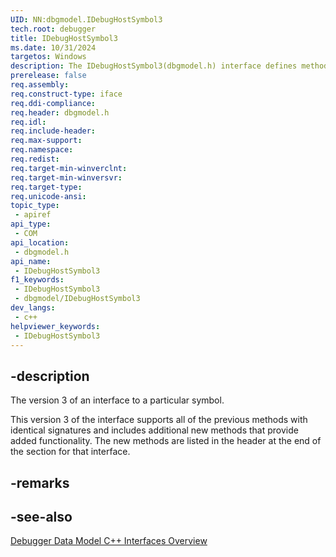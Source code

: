 ```yaml
---
UID: NN:dbgmodel.IDebugHostSymbol3
tech.root: debugger
title: IDebugHostSymbol3
ms.date: 10/31/2024
targetos: Windows
description: The IDebugHostSymbol3(dbgmodel.h) interface defines methods that provide access to a particular symbol.
prerelease: false
req.assembly: 
req.construct-type: iface
req.ddi-compliance: 
req.header: dbgmodel.h
req.idl: 
req.include-header: 
req.max-support: 
req.namespace: 
req.redist: 
req.target-min-winverclnt: 
req.target-min-winversvr: 
req.target-type: 
req.unicode-ansi: 
topic_type:
 - apiref
api_type:
 - COM
api_location:
 - dbgmodel.h
api_name:
 - IDebugHostSymbol3
f1_keywords:
 - IDebugHostSymbol3
 - dbgmodel/IDebugHostSymbol3
dev_langs:
 - c++
helpviewer_keywords:
 - IDebugHostSymbol3
---
```


## -description

The version 3 of an interface to a particular symbol.

This version 3 of the interface supports all of the previous methods with identical signatures and includes additional new methods that provide added functionality. The new methods are listed in the header at the end of the section for that interface.


## -remarks

## -see-also

[Debugger Data Model C++ Interfaces Overview](/windows-hardware/drivers/debugger/data-model-cpp-overview)
